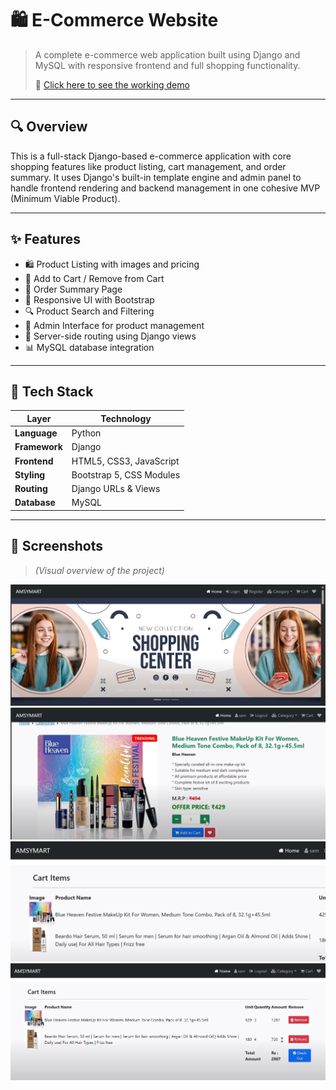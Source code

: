 # 🛍️ E-Commerce Website

> A complete e-commerce web application built using Django and MySQL with responsive frontend and full shopping functionality.  
>  
> 🎥 [Click here to see the working demo](https://youtu.be/nEphcJEyTxY?si=ktsRUJJ9Q8j_ZXEc)

---

## 🔍 Overview

This is a full-stack Django-based e-commerce application with core shopping features like product listing, cart management, and order summary. It uses Django's built-in template engine and admin panel to handle frontend rendering and backend management in one cohesive MVP (Minimum Viable Product).

---

## ✨ Features

- 🛍️ Product Listing with images and pricing
- 🛒 Add to Cart / Remove from Cart
- 🧾 Order Summary Page
- 📱 Responsive UI with Bootstrap
- 🔍 Product Search and Filtering
- 🧑 Admin Interface for product management
- 🧠 Server-side routing using Django views
- 📊 MySQL database integration

---

## 🧰 Tech Stack

| Layer           | Technology                                |
|------------------|--------------------------------------------|
| **Language**     | Python                                     |
| **Framework**    | Django                                     |
| **Frontend**     | HTML5, CSS3, JavaScript                    |
| **Styling**      | Bootstrap 5, CSS Modules                   |
| **Routing**      | Django URLs & Views                        |
| **Database**     | MySQL                                      |

---

## 📸 Screenshots

> *(Visual overview of the project)*

![Homepage](screenshots/home.png)
![Product Detail](screenshots/product.png)
![Cart Page](screenshots/cart.png)
![Order Summary](screenshots/checkout.png)
